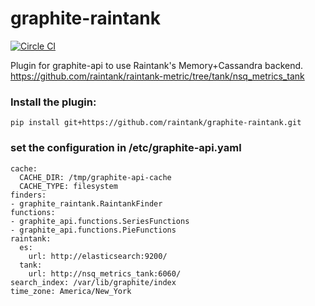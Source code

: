 # graphite-raintank

[![Circle CI](https://circleci.com/gh/raintank/graphite-metrictank.svg?style=shield)](https://circleci.com/gh/raintank/graphite-metrictank)

Plugin for graphite-api to use Raintank's Memory+Cassandra backend.
https://github.com/raintank/raintank-metric/tree/tank/nsq_metrics_tank

### Install the plugin:

`pip install git+https://github.com/raintank/graphite-raintank.git`

### set the configuration in /etc/graphite-api.yaml

```
cache:
  CACHE_DIR: /tmp/graphite-api-cache
  CACHE_TYPE: filesystem
finders:
- graphite_raintank.RaintankFinder
functions:
- graphite_api.functions.SeriesFunctions
- graphite_api.functions.PieFunctions
raintank:
  es:
    url: http://elasticsearch:9200/
  tank:
    url: http://nsq_metrics_tank:6060/
search_index: /var/lib/graphite/index
time_zone: America/New_York
```
